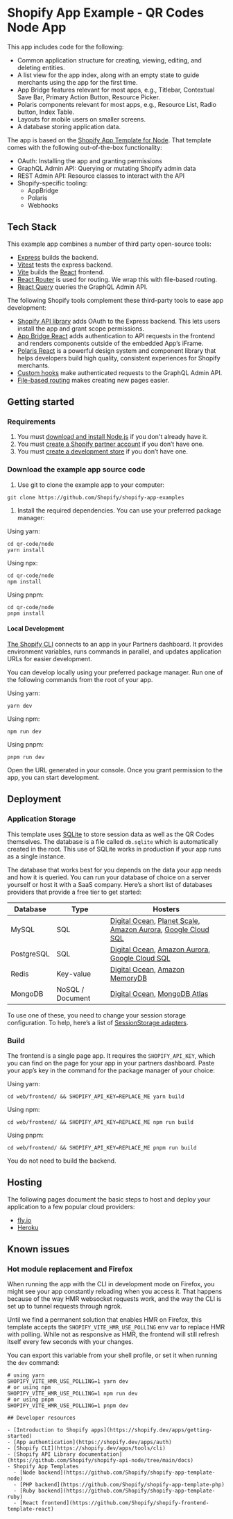# Shopify App Example - QR Codes Node App

This app includes code for the following:

- Common application structure for creating, viewing, editing, and deleting entities.
- A list view for the app index, along with an empty state to guide merchants using the app for the first time.
- App Bridge features relevant for most apps, e.g., Titlebar, Contextual Save Bar, Primary Action Button, Resource Picker.
- Polaris components relevant for most apps, e.g., Resource List, Radio button, Index Table.
- Layouts for mobile users on smaller screens.
- A database storing application data.

The app is based on the [Shopify App Template for Node](https://github.com/Shopify/shopify-app-template-node/tree/cli_three). That template comes with the following out-of-the-box functionality:

- OAuth: Installing the app and granting permissions
- GraphQL Admin API: Querying or mutating Shopify admin data
- REST Admin API: Resource classes to interact with the API
- Shopify-specific tooling:
  - AppBridge
  - Polaris
  - Webhooks

## Tech Stack

This example app combines a number of third party open-source tools:

- [Express](https://expressjs.com/) builds the backend.
- [Vitest](https://vitest.dev/) tests the express backend.
- [Vite](https://vitejs.dev/) builds the [React](https://reactjs.org/) frontend.
- [React Router](https://reactrouter.com/) is used for routing. We wrap this with file-based routing.
- [React Query](https://react-query.tanstack.com/) queries the GraphQL Admin API.

The following Shopify tools complement these third-party tools to ease app development:

- [Shopify API library](https://github.com/Shopify/shopify-api-node) adds OAuth to the Express backend. This lets users install the app and grant scope permissions.
- [App Bridge React](https://shopify.dev/tools/app-bridge/react-components) adds authentication to API requests in the frontend and renders components outside of the embedded App’s iFrame.
- [Polaris React](https://polaris.shopify.com/) is a powerful design system and component library that helps developers build high quality, consistent experiences for Shopify merchants.
- [Custom hooks](https://github.com/Shopify/shopify-frontend-template-react/tree/main/hooks) make authenticated requests to the GraphQL Admin API.
- [File-based routing](https://github.com/Shopify/shopify-frontend-template-react/blob/main/Routes.jsx) makes creating new pages easier.

## Getting started

### Requirements

1. You must [download and install Node.js](https://nodejs.org/en/download/) if you don't already have it.
1. You must [create a Shopify partner account](https://partners.shopify.com/signup) if you don’t have one.
1. You must [create a development store](https://help.shopify.com/en/partners/dashboard/development-stores#create-a-development-store) if you don’t have one.

### Download the example app source code

1. Use git to clone the example app to your computer:

```shell
git clone https://github.com/Shopify/shopify-app-examples
```

1. Install the required dependencies. You can use your preferred package manager:

Using yarn:

```shell
cd qr-code/node
yarn install
```

Using npx:

```shell
cd qr-code/node
npm install
```

Using pnpm:

```shell
cd qr-code/node
pnpm install
```

#### Local Development

[The Shopify CLI](https://shopify.dev/apps/tools/cli) connects to an app in your Partners dashboard. It provides environment variables, runs commands in parallel, and updates application URLs for easier development.

You can develop locally using your preferred package manager. Run one of the following commands from the root of your app.

Using yarn:

```shell
yarn dev
```

Using npm:

```shell
npm run dev
```

Using pnpm:

```shell
pnpm run dev
```

Open the URL generated in your console. Once you grant permission to the app, you can start development.

## Deployment

### Application Storage

This template uses [SQLite](https://www.sqlite.org/index.html) to store session data as well as the QR Codes themselves. The database is a file called `db.sqlite` which is automatically created in the root. This use of SQLite works in production if your app runs as a single instance.

The database that works best for you depends on the data your app needs and how it is queried. You can run your database of choice on a server yourself or host it with a SaaS company. Here’s a short list of databases providers that provide a free tier to get started:

| Database   | Type             | Hosters                                                                                                                                                                                                                               |
| ---------- | ---------------- | ------------------------------------------------------------------------------------------------------------------------------------------------------------------------------------------------------------------------------------- |
| MySQL      | SQL              | [Digital Ocean](https://www.digitalocean.com/try/managed-databases-mysql), [Planet Scale](https://planetscale.com/), [Amazon Aurora](https://aws.amazon.com/rds/aurora/), [Google Cloud SQL](https://cloud.google.com/sql/docs/mysql) |
| PostgreSQL | SQL              | [Digital Ocean](https://www.digitalocean.com/try/managed-databases-postgresql), [Amazon Aurora](https://aws.amazon.com/rds/aurora/), [Google Cloud SQL](https://cloud.google.com/sql/docs/postgres)                                   |
| Redis      | Key-value        | [Digital Ocean](https://www.digitalocean.com/try/managed-databases-redis), [Amazon MemoryDB](https://aws.amazon.com/memorydb/)                                                                                                        |
| MongoDB    | NoSQL / Document | [Digital Ocean](https://www.digitalocean.com/try/managed-databases-mongodb), [MongoDB Atlas](https://www.mongodb.com/atlas/database)                                                                                                  |

To use one of these, you need to change your session storage configuration. To help, here’s a list of [SessionStorage adapters](https://github.com/Shopify/shopify-api-node/tree/main/src/auth/session/storage).

### Build

The frontend is a single page app. It requires the `SHOPIFY_API_KEY`, which you can find on the page for your app in your partners dashboard. Paste your app’s key in the command for the package manager of your choice:

Using yarn:

```shell
cd web/frontend/ && SHOPIFY_API_KEY=REPLACE_ME yarn build
```

Using npm:

```shell
cd web/frontend/ && SHOPIFY_API_KEY=REPLACE_ME npm run build
```

Using pnpm:

```shell
cd web/frontend/ && SHOPIFY_API_KEY=REPLACE_ME pnpm run build
```

You do not need to build the backend.

## Hosting

The following pages document the basic steps to host and deploy your application to a few popular cloud providers:

- [fly.io](/web/docs/fly-io.md)
- [Heroku](/web/docs/heroku.md)

## Known issues

### Hot module replacement and Firefox

When running the app with the CLI in development mode on Firefox, you might see your app constantly reloading when you access it.
That happens because of the way HMR websocket requests work, and the way the CLI is set up to tunnel requests through ngrok.

Until we find a permanent solution that enables HMR on Firefox, this template accepts the `SHOPIFY_VITE_HMR_USE_POLLING` env var to replace HMR with polling.
While not as responsive as HMR, the frontend will still refresh itself every few seconds with your changes.

You can export this variable from your shell profile, or set it when running the `dev` command:

```shell
# using yarn
SHOPIFY_VITE_HMR_USE_POLLING=1 yarn dev
# or using npm
SHOPIFY_VITE_HMR_USE_POLLING=1 npm run dev
# or using pnpm
SHOPIFY_VITE_HMR_USE_POLLING=1 pnpm dev

## Developer resources

- [Introduction to Shopify apps](https://shopify.dev/apps/getting-started)
- [App authentication](https://shopify.dev/apps/auth)
- [Shopify CLI](https://shopify.dev/apps/tools/cli)
- [Shopify API Library documentation](https://github.com/Shopify/shopify-api-node/tree/main/docs)
- Shopify App Templates
  - [Node backend](https://github.com/Shopify/shopify-app-template-node)
  - [PHP backend](https://github.com/Shopify/shopify-app-template-php)
  - [Ruby backend](https://github.com/Shopify/shopify-app-template-ruby)
  - [React frontend](https://github.com/Shopify/shopify-frontend-template-react)
```
